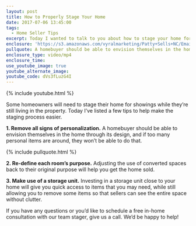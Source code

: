 ```yaml
---
layout: post
title: How to Properly Stage Your Home
date: 2017-07-06 13:45:00
tags:
  - Home Seller Tips
excerpt: Today I wanted to talk to you about how to stage your home for showings while you’re still living in it.
enclosure: 'https://s3.amazonaws.com/vyralmarketing/Patty+Sells+NC/Email+Assets/++Videos/2017/July/Patty+Sells+NC-+How+to+Properly+Stage+Your+Home.mp4'
pullquote: A homebuyer should be able to envision themselves in the home.
enclosure_type: video/mp4
enclosure_time:
use_youtube_image: true
youtube_alternate_image:
youtube_code: dVs3fLuzG4I
---
```



{% include youtube.html %}

Some homeowners will need to stage their home for showings while they’re still living in the property. Today I’ve listed a few tips to help make the staging process easier.

**1. Remove all signs of personalization.** A homebuyer should be able to envision themselves in the home through its design, and if too many personal items are around, they won’t be able to do that.

{% include pullquote.html %}

**2. Re-define each room’s purpose.** Adjusting the use of converted spaces back to their original purpose will help you get the home sold.

**3. Make use of a storage unit.** Investing in a storage unit close to your home will give you quick access to items that you may need, while still allowing you to remove some items so that sellers can see the entire space without clutter.

If you have any questions or you’d like to schedule a free in-home consultation with our team stager, give us a call. We’d be happy to help!